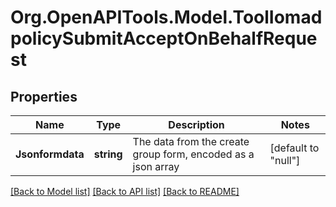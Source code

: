 # Org.OpenAPITools.Model.ToolIomadpolicySubmitAcceptOnBehalfRequest

## Properties

Name | Type | Description | Notes
------------ | ------------- | ------------- | -------------
**Jsonformdata** | **string** | The data from the create group form, encoded as a json array | [default to "null"]

[[Back to Model list]](../README.md#documentation-for-models) [[Back to API list]](../README.md#documentation-for-api-endpoints) [[Back to README]](../README.md)


